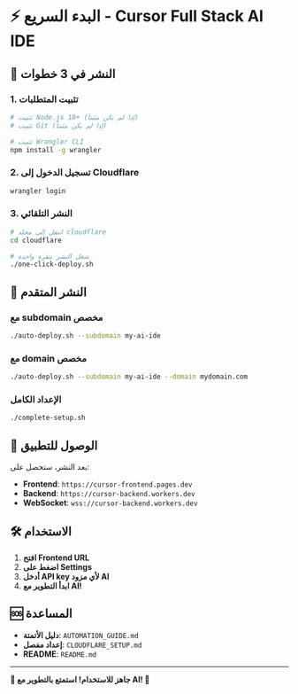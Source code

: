 # ⚡ البدء السريع - Cursor Full Stack AI IDE

## 🚀 النشر في 3 خطوات

### 1. تثبيت المتطلبات
```bash
# تثبيت Node.js 18+ (إذا لم يكن مثبتاً)
# تثبيت Git (إذا لم يكن مثبتاً)

# تثبيت Wrangler CLI
npm install -g wrangler
```

### 2. تسجيل الدخول إلى Cloudflare
```bash
wrangler login
```

### 3. النشر التلقائي
```bash
# انتقل إلى مجلد cloudflare
cd cloudflare

# شغل النشر بنقرة واحدة
./one-click-deploy.sh
```

## 🎯 النشر المتقدم

### مع subdomain مخصص
```bash
./auto-deploy.sh --subdomain my-ai-ide
```

### مع domain مخصص
```bash
./auto-deploy.sh --subdomain my-ai-ide --domain mydomain.com
```

### الإعداد الكامل
```bash
./complete-setup.sh
```

## 🔗 الوصول للتطبيق

بعد النشر، ستحصل على:

- **Frontend**: `https://cursor-frontend.pages.dev`
- **Backend**: `https://cursor-backend.workers.dev`
- **WebSocket**: `wss://cursor-backend.workers.dev`

## 🛠️ الاستخدام

1. **افتح Frontend URL**
2. **اضغط على Settings**
3. **أدخل API key لأي مزود AI**
4. **ابدأ التطوير مع AI!**

## 🆘 المساعدة

- **دليل الأتمتة**: `AUTOMATION_GUIDE.md`
- **إعداد مفصل**: `CLOUDFLARE_SETUP.md`
- **README**: `README.md`

---

**🎉 جاهز للاستخدام! استمتع بالتطوير مع AI! 🚀**